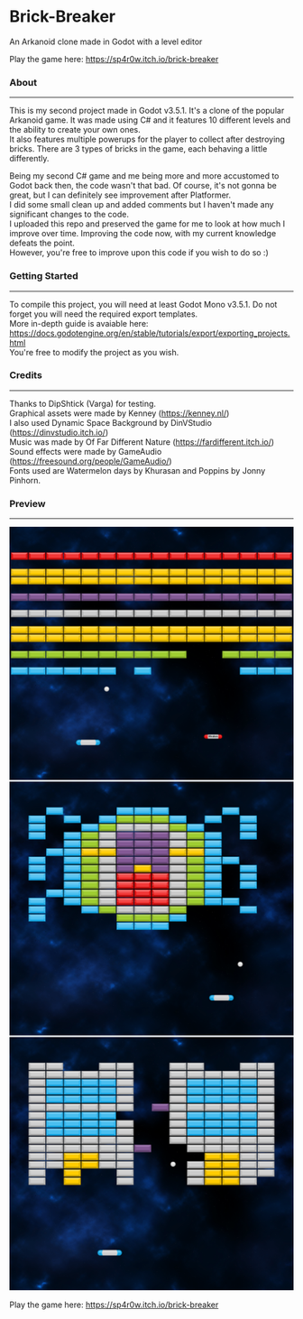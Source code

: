 # Brick-Breaker
 An Arkanoid clone made in Godot with a level editor

Play the game here: https://sp4r0w.itch.io/brick-breaker

### About
-------------
This is my second project made in Godot v3.5.1. It's a clone of the popular Arkanoid game. It was made using C# and it features 10 different levels and the ability to create your own ones. <br> 
It also features multiple powerups for the player to collect after destroying bricks. There are 3 types of bricks in the game, each behaving a little differently. <br>

Being my second C# game and me being more and more accustomed to Godot back then, the code wasn't that bad. Of course, it's not gonna be great, but I can definitely see improvement after Platformer. <br>
I did some small clean up and added comments but I haven't made any significant changes to the code. <br>
I uploaded this repo and preserved the game for me to look at how much I improve over time. Improving the code now, with my current knowledge defeats the point. <br>
However, you're free to improve upon this code if you wish to do so :)

### Getting Started
-------------
To compile this project, you will need at least Godot Mono v3.5.1. Do not forget you will need the required export templates. <br> 
More in-depth guide is avaiable here: https://docs.godotengine.org/en/stable/tutorials/export/exporting_projects.html <br>
You're free to modify the project as you wish.

### Credits
-------------
Thanks to DipShtick (Varga) for testing. <br>
Graphical assets were made by Kenney (https://kenney.nl/) <br>
I also used Dynamic Space Background by DinVStudio (https://dinvstudio.itch.io/) <br>
Music was made by Of Far Different Nature (https://fardifferent.itch.io/) <br>
Sound effects were made by GameAudio (https://freesound.org/people/GameAudio/) <br>
Fonts used are Watermelon days by Khurasan and Poppins by Jonny Pinhorn. <br>

### Preview
-------------
![Screenshot 2](images/screen1.png)
![Screenshot 2](images/screen2.png)
![Screenshot 3](images/screen3.png)

Play the game here: https://sp4r0w.itch.io/brick-breaker
